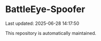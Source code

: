 # BattleEye-Spoofer

Last updated: 2025-06-28 14:17:50

This repository is automatically maintained.
